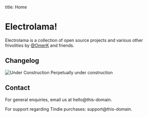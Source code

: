 title: Home

# Electrolama!

Electrolama is a collection of open source projects and various other frivolities by [@OmerK](https://twitter.com/omerk) and friends.


## Changelog

<ul id="commits"></ul>

<script>
document.addEventListener( "DOMContentLoaded", function(event) {

  let url = 'https://api.github.com/repos/electrolama/docs/commits';

  fetch(url)
  .then(res => res.json())
  .then( (out) => {

    var commits_list = document.getElementById("commits");

    commits = out.slice(0, 10)
    commits.forEach( function(commit, index){

      var commit_date = new Date(commit.commit.author.date)
      var commit_details = document.createElement('a');
      commit_details.appendChild( document.createTextNode(commit.commit.message) )
      commit_details.href = commit.html_url

      var li = document.createElement("li");
      li.appendChild( document.createTextNode(commit_date.toLocaleDateString() + " - ") )
      li.appendChild(commit_details)
      li.appendChild( document.createTextNode(" (" + commit.author.login + ")") )
      commits_list.appendChild(li);

    } );

  } )
  .catch(err => { throw err });
  
} );
</script>

![Under Construction](_assets/under_construction.gif) Perpetually under construction 


## Contact

For general enquiries, email us at hello@this-domain.

For support regarding Tindie purchases: support@this-domain.




